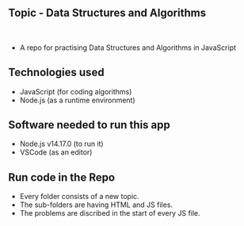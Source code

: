 ## Topic - Data Structures and Algorithms
​
- A repo for practising Data Structures and Algorithms in JavaScript
​
## Technologies used
- JavaScript (for coding algorithms)
- Node.js (as a runtime environment)
​
## Software needed to run this app
- Node.js v14.17.0 (to run it)
- VSCode (as an editor)

## Run code in the Repo
- Every folder consists of a new topic.
- The sub-folders are having HTML and JS files.
- The problems are discribed in the start of every JS file. 